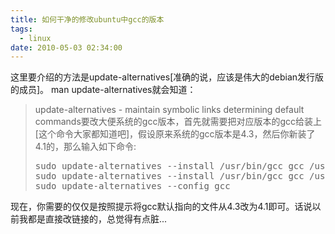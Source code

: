 ```yaml
---
title: 如何干净的修改ubuntu中gcc的版本
tags:
  - linux
date: 2010-05-03 02:34:00
---
```


这里要介绍的方法是update-alternatives[准确的说，应该是伟大的debian发行版的成员]。
man update-alternatives就会知道：
> update-alternatives - maintain symbolic links determining default commands要改大便系统的gcc版本，首先就需要把对应版本的gcc给装上[这个命令大家都知道吧]，假设原来系统的gcc版本是4.3，然后你新装了4.1的，那么输入如下命令:
> <pre>sudo update-alternatives --install /usr/bin/gcc gcc /usr/bin/gcc-4.3 40
> sudo update-alternatives --install /usr/bin/gcc gcc /usr/bin/gcc-4.1 30
> sudo update-alternatives --config gcc
> </pre>

现在，你需要的仅仅是按照提示将gcc默认指向的文件从4.3改为4.1即可。话说以前我都是直接改链接的，总觉得有点脏...